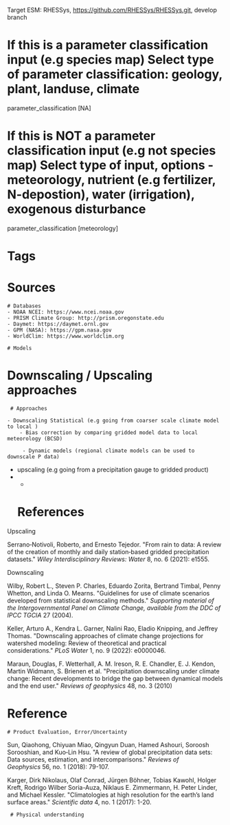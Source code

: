 
Target ESM: RHESSys, https://github.com/RHESSys/RHESSys.git, develop branch 
# If this is a parameter classification input (e.g species map) Select type of parameter classification: geology, plant, landuse, climate
parameter_classification [NA]

# If this is NOT a parameter classification input (e.g not species map) Select type of input, options - meteorology,  nutrient (e.g fertilizer, N-depostion), water (irrigation), exogenous disturbance 
parameter_classification [meteorology]
# Tags


# Sources  
	# Databases  
	- NOAA NCEI: https://www.ncei.noaa.gov  
	- PRISM Climate Group: http://prism.oregonstate.edu  
	- Daymet: https://daymet.ornl.gov  
	- GPM (NASA): https://gpm.nasa.gov  
	- WorldClim: https://www.worldclim.org  

	# Models  
	


# Downscaling / Upscaling approaches

	 # Approaches 
	   
	- Downscaling Statistical (e.g going from coarser scale climate model to local )
		- Bias correction by comparing gridded model data to local meteorology (BCSD)  
	
		 - Dynamic models (regional climate models can be used to downscale P data)
	
 - upscaling (e.g going from a precipitation gauge to gridded product) 
 - 
	 - 
	# References
Upscaling
		
		
Serrano‐Notivoli, Roberto, and Ernesto Tejedor. "From rain to data: A review of the creation of monthly and daily station‐based gridded precipitation datasets." _Wiley Interdisciplinary Reviews: Water_ 8, no. 6 (2021): e1555.

Downscaling

Wilby, Robert L., Steven P. Charles, Eduardo Zorita, Bertrand Timbal, Penny Whetton, and Linda O. Mearns. "Guidelines for use of climate scenarios developed from statistical downscaling methods." _Supporting material of the Intergovernmental Panel on Climate Change, available from the DDC of IPCC TGCIA_ 27 (2004).

Keller, Arturo A., Kendra L. Garner, Nalini Rao, Eladio Knipping, and Jeffrey Thomas. "Downscaling approaches of climate change projections for watershed modeling: Review of theoretical and practical considerations." _PLoS Water_ 1, no. 9 (2022): e0000046.

Maraun, Douglas, F. Wetterhall, A. M. Ireson, R. E. Chandler, E. J. Kendon, Martin Widmann, S. Brienen et al. "Precipitation downscaling under climate change: Recent developments to bridge the gap between dynamical models and the end user." _Reviews of geophysics_ 48, no. 3 (2010)



		  
# Reference
	
	# Product Evaluation, Error/Uncertainty
Sun, Qiaohong, Chiyuan Miao, Qingyun Duan, Hamed Ashouri, Soroosh Sorooshian, and Kuo‐Lin Hsu. "A review of global precipitation data sets: Data sources, estimation, and intercomparisons." _Reviews of Geophysics_ 56, no. 1 (2018): 79-107.


Karger, Dirk Nikolaus, Olaf Conrad, Jürgen Böhner, Tobias Kawohl, Holger Kreft, Rodrigo Wilber Soria-Auza, Niklaus E. Zimmermann, H. Peter Linder, and Michael Kessler. "Climatologies at high resolution for the earth’s land surface areas." _Scientific data_ 4, no. 1 (2017): 1-20.


	 # Physical understanding

	 
	


	


